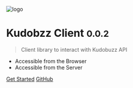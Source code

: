 
![logo](https://dashboard.kudobuzz.com/static/media/kb-icon.cc263da7.svg)

# Kudobzz Client <small>0.0.2</small>

> Client library to interact with Kudobuzz API

- Accessible from the Browser 
- Accessible from the Server



[Get Started](quickstart)
[GitHub](https://github.com/docsify-mustache/docsify-mustache.github.io)
